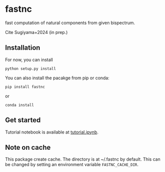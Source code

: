 # fastnc
fast computation of natural components from given bispectrum.

Cite Sugiyama+2024 (in prep.)

## Installation
For now, you can install
```
python setup.py install
```
You can also install the pacakge from pip or conda:
```
pip install fastnc
```
or 
```
conda install 
```

## Get started
Tutorial notebook is available at [tutorial.ipynb](docs/tutorial.ipynb).

## Note on cache
This package create cache. The directory is at ~/.fastnc by default.
This can be changed by setting an environment variable `FASTNC_CACHE_DIR`. 
